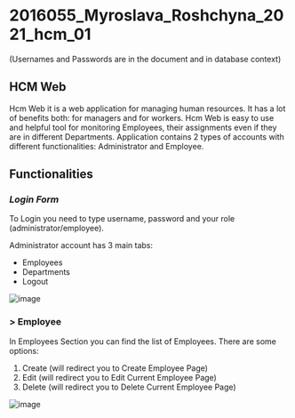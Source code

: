 # 2016055_Myroslava_Roshchyna_2021_hcm_01
(Usernames and Passwords are in the document and in database context)

## HCM Web
   Hcm Web it is a web application for managing human resources. It has a lot of benefits both: for managers and for workers. Hcm Web is easy to use and helpful tool for monitoring Employees, their assignments even if they are in different Departments.
Application contains 2 types of accounts with different functionalities: Administrator and Employee.

## Functionalities
### _Login Form_

To Login you need to type username, password and your role (administrator/employee).

Administrator account has 3 main tabs:
-	Employees
-	Departments
-	Logout


![image](https://github.com/MiroslavaRo/2016055_Myroslava_Roshchyna_2021_hcm_1/assets/72034705/39b6af49-24ac-47a4-9dbe-fb63a05ad213)

### > Employee
In Employees Section you can find the list of Employees. There are some options:
1.	Create (will redirect you to Create Employee Page)
2.	Edit (will redirect you to Edit Current Employee Page)
3.	Delete (will redirect you to Delete Current Employee Page)

![image](https://github.com/MiroslavaRo/2016055_Myroslava_Roshchyna_2021_hcm_1/assets/72034705/854fec52-ce8a-4e2a-be2b-b9eeb5327737)
